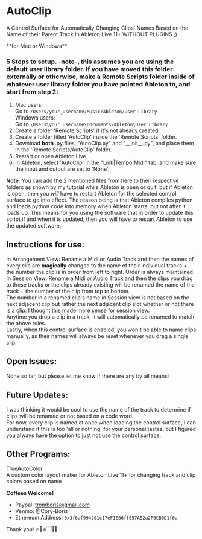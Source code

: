 # AutoClip
A Control Surface for Automatically Changing Clips' Names Based on the Name of their Parent Track In Ableton Live 11+ WITHOUT PLUGINS ;)

\*\*for Mac or Windows\*\*

### 5 Steps to setup. -note-, this assumes you are using the default user library folder. If you have moved this folder externally or otherwise, make a Remote Scripts folder inside of whatever user library folder you have pointed Ableton to, and start from step 2:
1. Mac users:  
   Go to `/Users/your_username/Music/Ableton/User Library`  
   Windows users:  
   Go to `\Users\your_username\Documents\Ableton\User Library`
2. Create a folder 'Remote Scripts' if it's not already created.
3. Create a folder titled 'AutoClip' inside the 'Remote Scripts' folder.
4. Download **both** .py files, "AutoClip.py" and "\_\_init\_\_.py", and place them in the 'Remote Scripts/AutoClip' folder.
5. Restart or open Ableton Live
6. In Ableton, select 'AutoClip' in the "Link|Tempo|Midi" tab, and make sure the input and output are set to 'None'.

**Note**: You can add the 2 mentioned files from here to their respective folders as shown by my tutorial while Ableton is open or quit, but if Ableton is open, then you *will* have to restart Ableton for the selected control surface to go into effect. The reason being is that Ableton compiles python and loads python code into memory when Ableton starts, but not after it loads up. This means for you using the software that in order to update this script if and when it is updated, then you will have to restart Ableton to use the updated software.

## Instructions for use:
In Arrangement View: Rename a Midi or Audio Track and then the names of every clip are **magically** changed to the name of their individual tracks + the number the clip is in order from left to right. Order is always maintained.  
In Session View: Rename a Midi or Audio Track and then the clips you drag to these tracks or the clips already existing will be renamed the name of the track + the number of the clip from top to bottom.  
The number in a renamed clip's name in Session view is not based on the next adjacent clip but rather the next adjacent clip slot whether or not there is a clip. I thought this made more sense for session view.  
Anytime you drop a clip in a track, it will automatically be renamed to match the above rules.  
Lastly, when this control surface is enabled, you won't be able to name clips manually, as their names will always be reset whenever you drag a single clip.

## Open Issues:
None so far, but please let me know if there are any by all means!

## Future Updates:
I was thinking it would be cool to use the name of the track to determine if clips will be renamed or not based on a code word.  
For now, every clip is named at once when loading the control surface, I can understand if this is too 'all or nothing' for your personal tastes, but I figured you always have the option to just not use the control surface.  

## Other Programs:
<a href="https://coryboris.gumroad.com/l/TrueAutoColor">TrueAutoColor</a>  
A custom color layout maker for Ableton Live 11+ for changing track and clip colors based on name

**Coffees Welcome!**
- Paypal: tromboris@gmail.com
- Venmo: @Cory-Boris
- Ethereum Address: `0x3f6af994201c17eF1E86ff057AB2a2F6CB0D1f6a`

Thank you! 🔥🥰✌🏻🙏🏻

